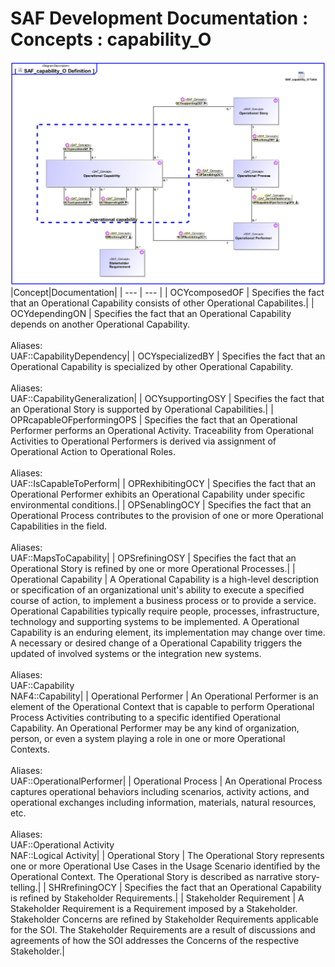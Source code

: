 # SAF Development Documentation : Concepts : capability_O 
![SAF_capability_O Definition.svg](./diagrams/SAF_capability_O-Definition.svg)
|Concept|Documentation|
| --- | --- |
| OCYcomposedOF | Specifies the fact that an Operational Capability consists of other Operational Capabilites.|
| OCYdependingON | Specifies the fact that an Operational Capability depends on another Operational Capability.<br><br>Aliases:<br>UAF::CapabilityDependency|
| OCYspecializedBY | Specifies the fact that an Operational Capability is specialized by other Operational Capability. <br><br>Aliases:<br>UAF::CapabilityGeneralization|
| OCYsupportingOSY | Specifies the fact that an Operational Story is supported by Operational Capabilities.|
| OPRcapableOFperformingOPS | Specifies the fact that an Operational Performer performs an Operational Activity. Traceability from Operational Activities to Operational Performers is derived via assignment of Operational Action to Operational Roles.<br><br>Aliases:<br>UAF::IsCapableToPerform|
| OPRexhibitingOCY | Specifies the fact that an Operational Performer exhibits an Operational Capability under specific environmental conditions.|
| OPSenablingOCY | Specifies the fact that an Operational Process contributes to the provision of one or more Operational Capabilities in the field.<br><br>Aliases:<br>UAF::MapsToCapability|
| OPSrefiningOSY | Specifies the fact that an Operational Story is refined by one or more Operational Processes.|
| Operational Capability | A Operational Capability is a high-level description or specification of an organizational unit's ability to execute a specified course of action, to implement a business process or to provide a service. Operational Capabilities typically require people, processes, infrastructure, technology and supporting systems to be implemented.  A Operational Capability is an enduring element, its implementation may change over time. A necessary or desired change of a Operational Capability triggers the updated of involved systems or the integration new systems.<br><br>Aliases:<br>UAF::Capability<br>NAF4::Capability|
| Operational Performer | An Operational Performer is an element of the Operational Context that is capable to perform Operational Process Activities contributing to a specific identified Operational Capability. An Operational Performer may be any kind of organization, person, or even a system playing a role in one or more Operational Contexts.<br><br>Aliases:<br>UAF::OperationalPerformer|
| Operational Process | An Operational Process captures operational behaviors including scenarios, activity actions, and operational exchanges including information, materials, natural resources, etc.<br><br>Aliases:<br>UAF::Operational Activity<br>NAF::Logical Activity|
| Operational Story | The Operational Story represents one or more Operational Use Cases in the Usage Scenario identified by the Operational Context. The Operational Story is described as narrative story-telling.|
| SHRrefiningOCY | Specifies the fact that an Operational Capability is refined by Stakeholder Requirements.|
| Stakeholder Requirement | A Stakeholder Requirement is a Requirement imposed by a Stakeholder. Stakeholder Concerns are refined by Stakeholder Requirements applicable for the SOI. The Stakeholder Requirements are a result of discussions and agreements of how the SOI addresses the Concerns of the respective Stakeholder.|
